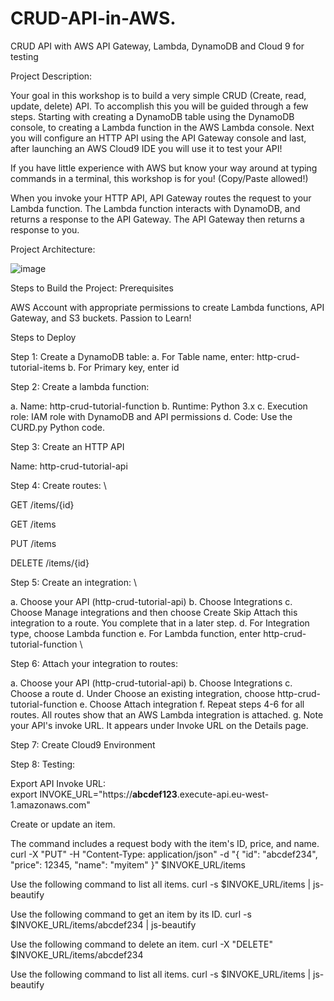 # CRUD-API-in-AWS.
CRUD API with AWS API Gateway, Lambda, DynamoDB and Cloud 9 for testing



Project Description:

Your goal in this workshop is to build a very simple CRUD (Create, read, update, delete) API. To accomplish this you will be guided through a few steps. Starting with creating a DynamoDB table using the DynamoDB console, to creating a Lambda function in the AWS Lambda console. Next you will configure an HTTP API using the API Gateway console and last, after launching an AWS Cloud9 IDE you will use it to test your API!

If you have little experience with AWS but know your way around at typing commands in a terminal, this workshop is for you! (Copy/Paste allowed!)

When you invoke your HTTP API, API Gateway routes the request to your Lambda function. The Lambda function interacts with DynamoDB, and returns a response to the API Gateway. The API Gateway then returns a response to you.

Project Architecture:

![image](https://github.com/user-attachments/assets/b3935edd-73d3-41de-aae7-700fd3e04f84)


Steps to Build the Project:
Prerequisites

AWS Account with appropriate permissions to create Lambda functions, API Gateway, and S3 buckets.
Passion to Learn!


Steps to Deploy

Step 1: Create a DynamoDB table:
a. For Table name, enter: http-crud-tutorial-items
b. For Primary key, enter id


Step 2: Create a lambda function:

a. Name: http-crud-tutorial-function
b. Runtime: Python 3.x
c. Execution role: IAM role with DynamoDB and API permissions
d. Code: Use the CURD.py Python code.


Step 3: Create an HTTP API

Name: http-crud-tutorial-api


Step 4: Create routes: \


GET /items/{id}

GET /items

PUT /items

DELETE /items/{id}

Step 5: Create an integration: \


a. Choose your API (http-crud-tutorial-api)
b. Choose Integrations
c. Choose Manage integrations and then choose Create Skip Attach this integration to a route. You complete that in a later step.
d. For Integration type, choose Lambda function
e. For Lambda function, enter http-crud-tutorial-function \


Step 6: Attach your integration to routes:

a. Choose your API (http-crud-tutorial-api)
b. Choose Integrations
c. Choose a route
d. Under Choose an existing integration, choose http-crud-tutorial-function
e. Choose Attach integration
f. Repeat steps 4-6 for all routes. All routes show that an AWS Lambda integration is attached.
g. Note your API's invoke URL. It appears under Invoke URL on the Details page.


Step 7: Create Cloud9 Environment


Step 8: Testing:


Export API Invoke URL: \
export INVOKE_URL="https://**abcdef123**.execute-api.eu-west-1.amazonaws.com"

Create or update an item. 

The command includes a request body with the item's ID, price, and name. \
curl -X "PUT" -H "Content-Type: application/json" -d "{
  \"id\": \"abcdef234\",
  \"price\": 12345,
  \"name\": \"myitem\"
}" $INVOKE_URL/items


Use the following command to list all items.
curl -s $INVOKE_URL/items | js-beautify 


Use the following command to get an item by its ID.
curl -s $INVOKE_URL/items/abcdef234 | js-beautify


Use the following command to delete an item.
curl -X "DELETE" $INVOKE_URL/items/abcdef234


Use the following command to list all items.
curl -s $INVOKE_URL/items | js-beautify 
